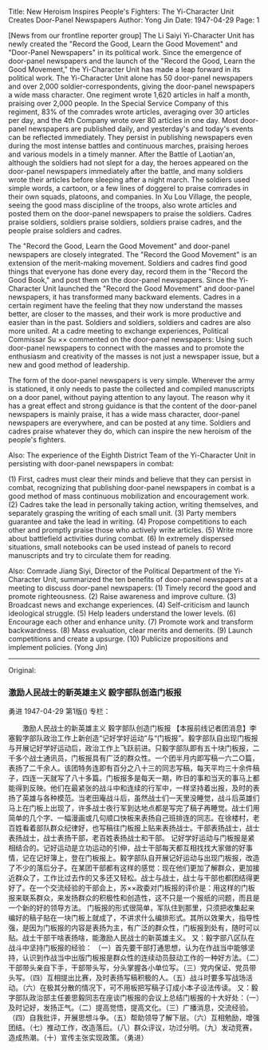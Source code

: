 Title: New Heroism Inspires People's Fighters: The Yi-Character Unit Creates Door-Panel Newspapers
Author: Yong Jin
Date: 1947-04-29
Page: 1

[News from our frontline reporter group] The Li Saiyi Yi-Character Unit has newly created the "Record the Good, Learn the Good Movement" and "Door-Panel Newspapers" in its political work. Since the emergence of door-panel newspapers and the launch of the "Record the Good, Learn the Good Movement," the Yi-Character Unit has made a leap forward in its political work. The Yi-Character Unit alone has 50 door-panel newspapers and over 2,000 soldier-correspondents, giving the door-panel newspapers a wide mass character. One regiment wrote 1,620 articles in half a month, praising over 2,000 people. In the Special Service Company of this regiment, 83% of the comrades wrote articles, averaging over 30 articles per day, and the 4th Company wrote over 80 articles in one day. Most door-panel newspapers are published daily, and yesterday's and today's events can be reflected immediately. They persist in publishing newspapers even during the most intense battles and continuous marches, praising heroes and various models in a timely manner. After the Battle of Laotian'an, although the soldiers had not slept for a day, the heroes appeared on the door-panel newspapers immediately after the battle, and many soldiers wrote their articles before sleeping after a night march. The soldiers used simple words, a cartoon, or a few lines of doggerel to praise comrades in their own squads, platoons, and companies. In Xu Lou Village, the people, seeing the good mass discipline of the troops, also wrote articles and posted them on the door-panel newspapers to praise the soldiers. Cadres praise soldiers, soldiers praise soldiers, soldiers praise cadres, and the people praise soldiers and cadres.

The "Record the Good, Learn the Good Movement" and door-panel newspapers are closely integrated. The "Record the Good Movement" is an extension of the merit-making movement. Soldiers and cadres find good things that everyone has done every day, record them in the "Record the Good Book," and post them on the door-panel newspapers. Since the Yi-Character Unit launched the "Record the Good Movement" and door-panel newspapers, it has transformed many backward elements. Cadres in a certain regiment have the feeling that they now understand the masses better, are closer to the masses, and their work is more productive and easier than in the past. Soldiers and soldiers, soldiers and cadres are also more united. At a cadre meeting to exchange experiences, Political Commissar Su ×× commented on the door-panel newspapers: Using such door-panel newspapers to connect with the masses and to promote the enthusiasm and creativity of the masses is not just a newspaper issue, but a new and good method of leadership.

The form of the door-panel newspapers is very simple. Wherever the army is stationed, it only needs to paste the collected and compiled manuscripts on a door panel, without paying attention to any layout. The reason why it has a great effect and strong guidance is that the content of the door-panel newspapers is mainly praise, it has a wide mass character, door-panel newspapers are everywhere, and can be posted at any time. Soldiers and cadres praise whatever they do, which can inspire the new heroism of the people's fighters.

Also: The experience of the Eighth District Team of the Yi-Character Unit in persisting with door-panel newspapers in combat:

(1) First, cadres must clear their minds and believe that they can persist in combat, recognizing that publishing door-panel newspapers in combat is a good method of mass continuous mobilization and encouragement work. (2) Cadres take the lead in personally taking action, writing themselves, and separately grasping the writing of each small unit. (3) Party members guarantee and take the lead in writing. (4) Propose competitions to each other and promptly praise those who actively write articles. (5) Write more about battlefield activities during combat. (6) In extremely dispersed situations, small notebooks can be used instead of panels to record manuscripts and try to circulate them for reading.

Also: Comrade Jiang Siyi, Director of the Political Department of the Yi-Character Unit, summarized the ten benefits of door-panel newspapers at a meeting to discuss door-panel newspapers: (1) Timely record the good and promote righteousness. (2) Raise awareness and improve culture. (3) Broadcast news and exchange experiences. (4) Self-criticism and launch ideological struggle. (5) Help leaders understand the lower levels. (6) Encourage each other and enhance unity. (7) Promote work and transform backwardness. (8) Mass evaluation, clear merits and demerits. (9) Launch competitions and create a upsurge. (10) Publicize propositions and implement policies. (Yong Jin)



<hr /> 

Original: 


### 激励人民战士的新英雄主义  毅字部队创造门板报
勇进
1947-04-29
第1版()
专栏：

　　激励人民战士的新英雄主义
    毅字部队创造门板报
    【本报前线记者团消息】李塞毅字部队政治工作上新创造“记好学好运动”与“门板报”。毅字部队自出现门板报与开展记好学好运动后，政治工作上飞跃前进。只毅字部队即有五十块门板报，二千多个战士通讯员，门板报具有广泛的群众性。一个团半月内即写稿一六二○篇，表扬了二千余人。该团特务连即有百分之八十三的同志写稿，每天平均三十余件稿子，四连一天就写了八十多篇。门板报多是每天一期，昨日的事和当天的事马上都能得到反映。他们在最紧张的战斗中和连续的行军中，一样坚持着出报，及时的表扬了英雄与各种模范。当老田庵战斗后，虽然战士们一天里没睡觉，战斗后英雄们马上在门板上出现了，许多战士夜行军到达地点都是写完了稿子再睡觉。战士们用简单的几个字、一幅漫画或几句顺口快板来表扬自己班排连的同志。在徐楼村，老百姓看着部队群众纪律好，也写稿往门板报上贴来表扬战士。干部表扬战士，战士表扬战士，战士表扬干部，老百姓表扬战士和干部。
    记好学好运动与门板报是紧相结合的。记好运动是立功运动的引伸，战士干部每天都互相找找大家做的好事情，记在记好簿上，登在门板报上。毅字部队自开展记好运动与出现门板报，改造了不少的落后分子。在某团干部都有这样的感觉：现在他们更加了解群众，更加接近群众了，工作比过去作的又多还又轻松。战士与战士，战士与干部也都团结得更好了。在一个交流经验的干部会上，苏××政委对门板报的评价是：用这样的门板报来联系群众，来发扬群众的积极性和创造性，这不只是一个报纸的问题，而且是一个新的好的领导方法。
    门板报的形式很简单，军队住到那里，只须把收集起来编好的稿子贴在一块门板上就成了，不讲求什么编排形式。其所以效果大，指导性强，是因为门板报的内容是表扬为主，有广泛的群众性，门板报到处有，随时可以贴。战士干部干啥表扬啥，能激励人民战士的新英雄主义。
    又：毅字部八区队在战斗中坚持门板报的经验：
    （一）首先要干部打通思想，认为在作战当中能够坚持，认识到作战当中出版门板报是群众性的连续动员鼓动工作的一种好方法。（二）干部带头亲自下手，干部带头写，分头掌握各小单位写。（三）党内保证、党员带头写。（四）互相提出比赛，及时表扬写稿积极的人。（五）战斗时要多写战场活动。（六）在极其分散的情况下，可不用板把写稿子订成小本子设法传读。
    又：毅字部队政治部主任姜思毅同志在座谈门板报的会议上总结门板报的十大好处：（一）及时记好，发扬正气。（二）提高觉悟，提高文化。（三）广播消息，交流经验。（四）自我批评，开展思想斗争。（五）帮助领导了解下层。（六）互相勉励，增强团结。（七）推动工作，改造落后。（八）群众评议，功过分明。（九）发动竞赛，造成热潮。（十）宣传主张实现政策。（勇进）
